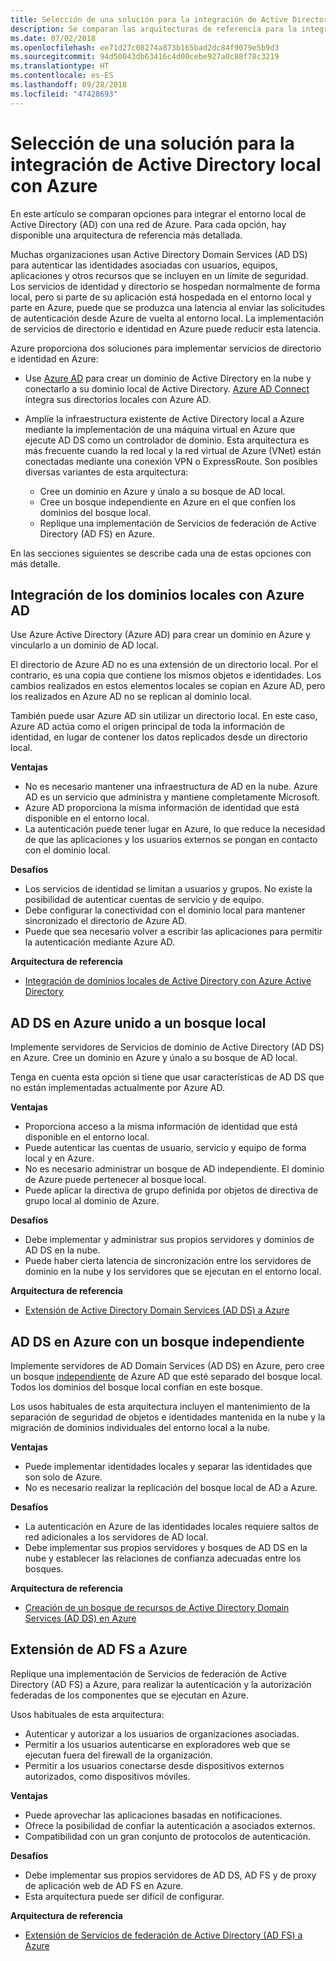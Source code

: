 ```yaml
---
title: Selección de una solución para la integración de Active Directory local con Azure
description: Se comparan las arquitecturas de referencia para la integración de Active Directory local con Azure.
ms.date: 07/02/2018
ms.openlocfilehash: ee71d27c08274a873b165bad2dc84f9079e5b9d3
ms.sourcegitcommit: 94d50043db63416c4d00cebe927a0c88f78c3219
ms.translationtype: HT
ms.contentlocale: es-ES
ms.lasthandoff: 09/28/2018
ms.locfileid: "47428693"
---
```

# <a name="choose-a-solution-for-integrating-on-premises-active-directory-with-azure"></a>Selección de una solución para la integración de Active Directory local con Azure

En este artículo se comparan opciones para integrar el entorno local de Active Directory (AD) con una red de Azure. Para cada opción, hay disponible una arquitectura de referencia más detallada.

Muchas organizaciones usan Active Directory Domain Services (AD DS) para autenticar las identidades asociadas con usuarios, equipos, aplicaciones y otros recursos que se incluyen en un límite de seguridad. Los servicios de identidad y directorio se hospedan normalmente de forma local, pero si parte de su aplicación está hospedada en el entorno local y parte en Azure, puede que se produzca una latencia al enviar las solicitudes de autenticación desde Azure de vuelta al entorno local. La implementación de servicios de directorio e identidad en Azure puede reducir esta latencia.

Azure proporciona dos soluciones para implementar servicios de directorio e identidad en Azure: 

* Use [Azure AD][azure-active-directory] para crear un dominio de Active Directory en la nube y conectarlo a su dominio local de Active Directory. [Azure AD Connect][azure-ad-connect] integra sus directorios locales con Azure AD.

* Amplíe la infraestructura existente de Active Directory local a Azure mediante la implementación de una máquina virtual en Azure que ejecute AD DS como un controlador de dominio. Esta arquitectura es más frecuente cuando la red local y la red virtual de Azure (VNet) están conectadas mediante una conexión VPN o ExpressRoute. Son posibles diversas variantes de esta arquitectura: 

    - Cree un dominio en Azure y únalo a su bosque de AD local.
    - Cree un bosque independiente en Azure en el que confíen los dominios del bosque local.
    - Replique una implementación de Servicios de federación de Active Directory (AD FS) en Azure. 

En las secciones siguientes se describe cada una de estas opciones con más detalle.

## <a name="integrate-your-on-premises-domains-with-azure-ad"></a>Integración de los dominios locales con Azure AD

Use Azure Active Directory (Azure AD) para crear un dominio en Azure y vincularlo a un dominio de AD local. 

El directorio de Azure AD no es una extensión de un directorio local. Por el contrario, es una copia que contiene los mismos objetos e identidades. Los cambios realizados en estos elementos locales se copian en Azure AD, pero los realizados en Azure AD no se replican al dominio local.

También puede usar Azure AD sin utilizar un directorio local. En este caso, Azure AD actúa como el origen principal de toda la información de identidad, en lugar de contener los datos replicados desde un directorio local.

**Ventajas**

* No es necesario mantener una infraestructura de AD en la nube. Azure AD es un servicio que administra y mantiene completamente Microsoft.
* Azure AD proporciona la misma información de identidad que está disponible en el entorno local.
* La autenticación puede tener lugar en Azure, lo que reduce la necesidad de que las aplicaciones y los usuarios externos se pongan en contacto con el dominio local.

**Desafíos**

* Los servicios de identidad se limitan a usuarios y grupos. No existe la posibilidad de autenticar cuentas de servicio y de equipo.
* Debe configurar la conectividad con el dominio local para mantener sincronizado el directorio de Azure AD. 
* Puede que sea necesario volver a escribir las aplicaciones para permitir la autenticación mediante Azure AD.

**Arquitectura de referencia**

- [Integración de dominios locales de Active Directory con Azure Active Directory][aad]

## <a name="ad-ds-in-azure-joined-to-an-on-premises-forest"></a>AD DS en Azure unido a un bosque local

Implemente servidores de Servicios de dominio de Active Directory (AD DS) en Azure. Cree un dominio en Azure y únalo a su bosque de AD local. 

Tenga en cuenta esta opción si tiene que usar características de AD DS que no están implementadas actualmente por Azure AD. 

**Ventajas**

* Proporciona acceso a la misma información de identidad que está disponible en el entorno local.
* Puede autenticar las cuentas de usuario, servicio y equipo de forma local y en Azure.
* No es necesario administrar un bosque de AD independiente. El dominio de Azure puede pertenecer al bosque local.
* Puede aplicar la directiva de grupo definida por objetos de directiva de grupo local al dominio de Azure.

**Desafíos**

* Debe implementar y administrar sus propios servidores y dominios de AD DS en la nube.
* Puede haber cierta latencia de sincronización entre los servidores de dominio en la nube y los servidores que se ejecutan en el entorno local.

**Arquitectura de referencia**

- [Extensión de Active Directory Domain Services (AD DS) a Azure][ad-ds]

## <a name="ad-ds-in-azure-with-a-separate-forest"></a>AD DS en Azure con un bosque independiente

Implemente servidores de AD Domain Services (AD DS) en Azure, pero cree un bosque [independiente][ad-forest-defn] de Azure AD que esté separado del bosque local. Todos los dominios del bosque local confían en este bosque.

Los usos habituales de esta arquitectura incluyen el mantenimiento de la separación de seguridad de objetos e identidades mantenida en la nube y la migración de dominios individuales del entorno local a la nube.

**Ventajas**

* Puede implementar identidades locales y separar las identidades que son solo de Azure.
* No es necesario realizar la replicación del bosque local de AD a Azure.

**Desafíos**

* La autenticación en Azure de las identidades locales requiere saltos de red adicionales a los servidores de AD local.
* Debe implementar sus propios servidores y bosques de AD DS en la nube y establecer las relaciones de confianza adecuadas entre los bosques.

**Arquitectura de referencia**

- [Creación de un bosque de recursos de Active Directory Domain Services (AD DS) en Azure][ad-ds-forest]

## <a name="extend-ad-fs-to-azure"></a>Extensión de AD FS a Azure

Replique una implementación de Servicios de federación de Active Directory (AD FS) a Azure, para realizar la autenticación y la autorización federadas de los componentes que se ejecutan en Azure. 

Usos habituales de esta arquitectura:

* Autenticar y autorizar a los usuarios de organizaciones asociadas.
* Permitir a los usuarios autenticarse en exploradores web que se ejecutan fuera del firewall de la organización.
* Permitir a los usuarios conectarse desde dispositivos externos autorizados, como dispositivos móviles. 

**Ventajas**

* Puede aprovechar las aplicaciones basadas en notificaciones.
* Ofrece la posibilidad de confiar la autenticación a asociados externos.
* Compatibilidad con un gran conjunto de protocolos de autenticación.

**Desafíos**

* Debe implementar sus propios servidores de AD DS, AD FS y de proxy de aplicación web de AD FS en Azure.
* Esta arquitectura puede ser difícil de configurar.

**Arquitectura de referencia**

- [Extensión de Servicios de federación de Active Directory (AD FS) a Azure][adfs]

<!-- links -->

[aad]: ./azure-ad.md
[ad-ds]: ./adds-extend-domain.md
[ad-ds-forest]: ./adds-forest.md
[ad-forest-defn]: /windows/desktop/AD/forests
[adfs]: ./adfs.md

[azure-active-directory]: /azure/active-directory-domain-services/active-directory-ds-overview
[azure-ad-connect]: /azure/active-directory/hybrid/whatis-hybrid-identity
